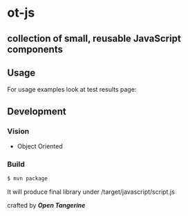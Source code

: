 # ot-js
## collection of small, reusable JavaScript components

## Usage

For usage examples look at test results page: <link needed>

## Development

### Vision

* Object Oriented

### Build

```sh
$ mvn package
```

It will produce final library under /target/javascript/script.js

crafted by ***Open Tangerine***